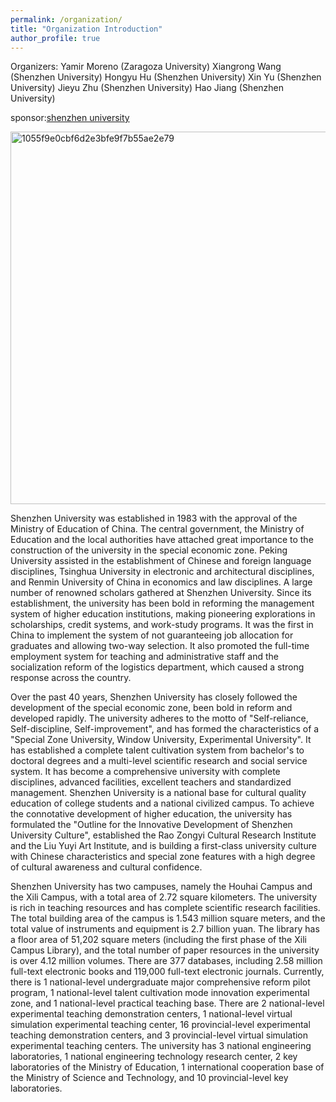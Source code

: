 ```yaml
---
permalink: /organization/
title: "Organization Introduction"
author_profile: true
---
```


Organizers: 
Yamir Moreno (Zaragoza University)
Xiangrong Wang (Shenzhen University)
Hongyu Hu (Shenzhen University)
Xin Yu (Shenzhen University)
Jieyu Zhu (Shenzhen University)
Hao Jiang (Shenzhen University)

sponsor:[shenzhen university](https://www.szu.edu.cn/)

<img width="596" alt="1055f9e0cbf6d2e3bfe9f7b55ae2e79" src="https://github.com/user-attachments/assets/0dbd2069-3d2d-4a80-9dc6-3dc67dbe1bf6" />

Shenzhen University was established in 1983 with the approval of the Ministry of Education of China. The central government, the Ministry of Education and the local authorities have attached great importance to the construction of the university in the special economic zone. Peking University assisted in the establishment of Chinese and foreign language disciplines, Tsinghua University in electronic and architectural disciplines, and Renmin University of China in economics and law disciplines. A large number of renowned scholars gathered at Shenzhen University. Since its establishment, the university has been bold in reforming the management system of higher education institutions, making pioneering explorations in scholarships, credit systems, and work-study programs. It was the first in China to implement the system of not guaranteeing job allocation for graduates and allowing two-way selection. It also promoted the full-time employment system for teaching and administrative staff and the socialization reform of the logistics department, which caused a strong response across the country.

Over the past 40 years, Shenzhen University has closely followed the development of the special economic zone, been bold in reform and developed rapidly. The university adheres to the motto of "Self-reliance, Self-discipline, Self-improvement", and has formed the characteristics of a "Special Zone University, Window University, Experimental University". It has established a complete talent cultivation system from bachelor's to doctoral degrees and a multi-level scientific research and social service system. It has become a comprehensive university with complete disciplines, advanced facilities, excellent teachers and standardized management. Shenzhen University is a national base for cultural quality education of college students and a national civilized campus. To achieve the connotative development of higher education, the university has formulated the "Outline for the Innovative Development of Shenzhen University Culture", established the Rao Zongyi Cultural Research Institute and the Liu Yuyi Art Institute, and is building a first-class university culture with Chinese characteristics and special zone features with a high degree of cultural awareness and cultural confidence.

Shenzhen University has two campuses, namely the Houhai Campus and the Xili Campus, with a total area of 2.72 square kilometers. The university is rich in teaching resources and has complete scientific research facilities. The total building area of the campus is 1.543 million square meters, and the total value of instruments and equipment is 2.7 billion yuan. The library has a floor area of 51,202 square meters (including the first phase of the Xili Campus Library), and the total number of paper resources in the university is over 4.12 million volumes. There are 377 databases, including 2.58 million full-text electronic books and 119,000 full-text electronic journals. Currently, there is 1 national-level undergraduate major comprehensive reform pilot program, 1 national-level talent cultivation mode innovation experimental zone, and 1 national-level practical teaching base. There are 2 national-level experimental teaching demonstration centers, 1 national-level virtual simulation experimental teaching center, 16 provincial-level experimental teaching demonstration centers, and 3 provincial-level virtual simulation experimental teaching centers. The university has 3 national engineering laboratories, 1 national engineering technology research center, 2 key laboratories of the Ministry of Education, 1 international cooperation base of the Ministry of Science and Technology, and 10 provincial-level key laboratories.
